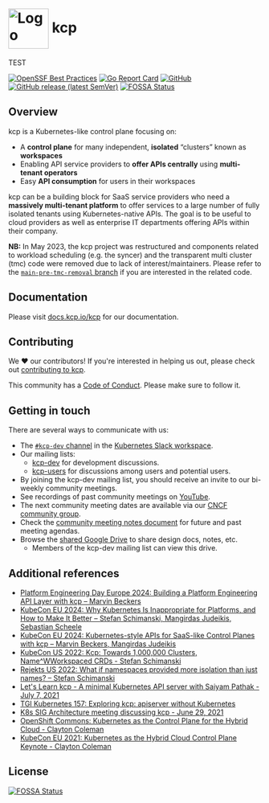 # <img alt="Logo" width="80px" src="./contrib/logo/blue-green.png" style="vertical-align: middle;" /> kcp

TEST

[![OpenSSF Best Practices](https://www.bestpractices.dev/projects/8119/badge)](https://www.bestpractices.dev/projects/8119)
[![Go Report Card](https://goreportcard.com/badge/github.com/kcp-dev/kcp)](https://goreportcard.com/report/github.com/kcp-dev/kcp)
[![GitHub](https://img.shields.io/github/license/kcp-dev/kcp)](https://img.shields.io/github/license/kcp-dev/kcp)
[![GitHub release (latest SemVer)](https://img.shields.io/github/v/release/kcp-dev/kcp?sort=semver)](https://img.shields.io/github/v/release/kcp-dev/kcp?sort=semver)
[![FOSSA Status](https://app.fossa.com/api/projects/git%2Bgithub.com%2Fkcp-dev%2Fkcp.svg?type=shield)](https://app.fossa.com/projects/git%2Bgithub.com%2Fkcp-dev%2Fkcp?ref=badge_shield)

## Overview

kcp is a Kubernetes-like control plane focusing on:

- A **control plane** for many independent, **isolated** “clusters” known as **workspaces**
- Enabling API service providers to **offer APIs centrally** using **multi-tenant operators**
- Easy **API consumption** for users in their workspaces

kcp can be a building block for SaaS service providers who need a **massively multi-tenant platform** to offer services
to a large number of fully isolated tenants using Kubernetes-native APIs. The goal is to be useful to cloud
providers as well as enterprise IT departments offering APIs within their company.

**NB:** In May 2023, the kcp project was restructured and components related to workload scheduling (e.g. the syncer) and the transparent multi cluster (tmc) code were removed due to lack of interest/maintainers. Please refer to the [`main-pre-tmc-removal` branch](https://github.com/kcp-dev/kcp/tree/main-pre-tmc-removal) if you are interested in the related code.

## Documentation

Please visit [docs.kcp.io/kcp](https://docs.kcp.io/kcp/latest) for our documentation.

## Contributing

We ❤️ our contributors! If you're interested in helping us out, please check out [contributing to kcp](https://docs.kcp.io/kcp/main/contributing/).

This community has a [Code of Conduct](./code-of-conduct.md). Please make sure to follow it.

## Getting in touch

There are several ways to communicate with us:

- The [`#kcp-dev` channel](https://app.slack.com/client/T09NY5SBT/C021U8WSAFK) in the [Kubernetes Slack workspace](https://slack.k8s.io).
- Our mailing lists:
    - [kcp-dev](https://groups.google.com/g/kcp-dev) for development discussions.
    - [kcp-users](https://groups.google.com/g/kcp-users) for discussions among users and potential users.
- By joining the kcp-dev mailing list, you should receive an invite to our bi-weekly community meetings.
- See recordings of past community meetings on [YouTube](https://www.youtube.com/channel/UCfP_yS5uYix0ppSbm2ltS5Q).
- The next community meeting dates are available via our [CNCF community group](https://community.cncf.io/kcp/).
- Check the [community meeting notes document](https://docs.google.com/document/d/1PrEhbmq1WfxFv1fTikDBZzXEIJkUWVHdqDFxaY1Ply4) for future and past meeting agendas.
- Browse the [shared Google Drive](https://drive.google.com/drive/folders/1FN7AZ_Q1CQor6eK0gpuKwdGFNwYI517M?usp=sharing) to share design docs, notes, etc.
    - Members of the kcp-dev mailing list can view this drive.

## Additional references

- [Platform Engineering Day Europe 2024: Building a Platform Engineering API Layer with kcp – Marvin Beckers](https://www.youtube.com/watch?v=az5Rm8Snms4)
- [KubeCon EU 2024: Why Kubernetes Is Inappropriate for Platforms, and How to Make It Better – Stefan Schimanski, Mangirdas Judeikis, Sebastian Scheele](https://www.youtube.com/watch?v=7op_r9R0fCo)
- [KubeCon EU 2024: Kubernetes-style APIs for SaaS-like Control Planes with kcp – Marvin Beckers, Mangirdas Judeikis](https://www.youtube.com/watch?v=-P1kUo5zZR4)
- [KubeCon US 2022: Kcp: Towards 1,000,000 Clusters, Name^WWorkspaced CRDs - Stefan Schimanski](https://www.youtube.com/watch?v=fGv5dpQ8X5I)
- [Rejekts US 2022: What if namespaces provided more isolation than just names? – Stefan Schimanski](https://www.youtube.com/watch?v=WGrPUyx7qQE)
- [Let's Learn kcp - A minimal Kubernetes API server with Saiyam Pathak - July 7, 2021](https://www.youtube.com/watch?v=M4mn_LlCyzk)
- [TGI Kubernetes 157: Exploring kcp: apiserver without Kubernetes](https://youtu.be/FD_kY3Ey2pI)
- [K8s SIG Architecture meeting discussing kcp - June 29, 2021](https://www.youtube.com/watch?v=YrdAYoo-UQQ)
- [OpenShift Commons: Kubernetes as the Control Plane for the Hybrid Cloud - Clayton Coleman](https://www.youtube.com/watch?v=Y3Y11Aj_01I)
- [KubeCon EU 2021: Kubernetes as the Hybrid Cloud Control Plane Keynote - Clayton Coleman](https://www.youtube.com/watch?v=oaPBYUfdFE8)


## License
[![FOSSA Status](https://app.fossa.com/api/projects/git%2Bgithub.com%2Fkcp-dev%2Fkcp.svg?type=large)](https://app.fossa.com/projects/git%2Bgithub.com%2Fkcp-dev%2Fkcp?ref=badge_large)
